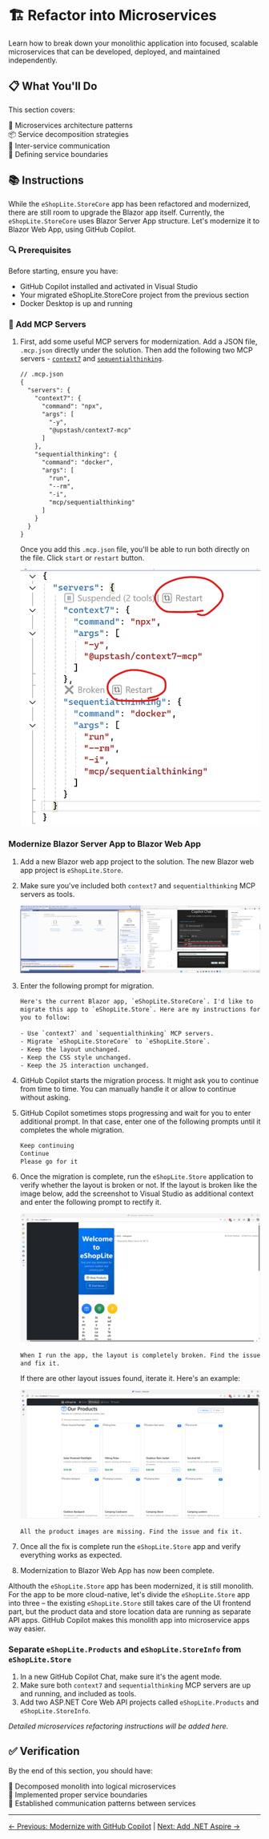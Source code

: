 # 🏗️ Refactor into Microservices

Learn how to break down your monolithic application into focused, scalable microservices that can be developed, deployed, and maintained independently.

## 📋 What You'll Do

This section covers:

🔨 Microservices architecture patterns  
📦 Service decomposition strategies  
🔗 Inter-service communication  
🎯 Defining service boundaries  

## 📚 Instructions

While the `eShopLite.StoreCore` app has been refactored and modernized, there are still room to upgrade the Blazor app itself. Currently, the `eShopLite.StoreCore` uses Blazor Server App structure. Let's modernize it to Blazor Web App, using GitHub Copilot.

### 🔍 Prerequisites

Before starting, ensure you have:

- GitHub Copilot installed and activated in Visual Studio
- Your migrated eShopLite.StoreCore project from the previous section
- Docker Desktop is up and running

### 🎯 Add MCP Servers

1. First, add some useful MCP servers for modernization. Add a JSON file, `.mcp.json` directly under the solution. Then add the following two MCP servers - [`context7`](https://github.com/upstash/context7) and [`sequentialthinking`](https://github.com/modelcontextprotocol/servers/tree/main/src/sequentialthinking).

    ```jsonc
    // .mcp.json
    {
      "servers": {
        "context7": {
          "command": "npx",
          "args": [
            "-y",
            "@upstash/context7-mcp"
          ]
        },
        "sequentialthinking": {
          "command": "docker",
          "args": [
            "run",
            "--rm",
            "-i",
            "mcp/sequentialthinking"
          ]
        }
      }
    }
    ```

   Once you add this `.mcp.json` file, you'll be able to run both directly on the file. Click `start` or `restart` button.

   ![.mcp.json file](./images/refactor-into-microservices-01.png)

### Modernize Blazor Server App to Blazor Web App

1. Add a new Blazor web app project to the solution. The new Blazor web app project is `eShopLite.Store`.
1. Make sure you've included both `context7` and `sequentialthinking` MCP servers as tools.

   ![MCP servers added](./images/refactor-into-microservices-02.png)

1. Enter the following prompt for migration.

    ```text
    Here's the current Blazor app, `eShopLite.StoreCore`. I'd like to migrate this app to `eShopLite.Store`. Here are my instructions for you to follow:
    
    - Use `context7` and `sequentialthinking` MCP servers.
    - Migrate `eShopLite.StoreCore` to `eShopLite.Store`.
    - Keep the layout unchanged.
    - Keep the CSS style unchanged.
    - Keep the JS interaction unchanged.
    ```

1. GitHub Copilot starts the migration process. It might ask you to continue from time to time. You can manually handle it or allow to continue without asking.
1. GitHub Copilot sometimes stops progressing and wait for you to enter additional prompt. In that case, enter one of the following prompts until it completes the whole migration.

    ```text
    Keep continuing
    Continue
    Please go for it
    ```

1. Once the migration is complete, run the `eShopLite.Store` application to verify whether the layout is broken or not. If the layout is broken like the image below, add the screenshot to Visual Studio as additional context and enter the following prompt to rectify it.

   ![Broken layout](./images/refactor-into-microservices-03.png)

    ```text
    When I run the app, the layout is completely broken. Find the issue and fix it.
    ```

   If there are other layout issues found, iterate it. Here's an example:

   ![Product images missing](./images/refactor-into-microservices-04.png)

    ```text
    All the product images are missing. Find the issue and fix it.
    ```

1. Once all the fix is complete run the `eShopLite.Store` app and verify everything works as expected.
1. Modernization to Blazor Web App has now been complete.

Althouth the `eShopLite.Store` app has been modernized, it is still monolith. For the app to be more cloud-native, let's divide the `eShopLite.Store` app into three &ndash; the existing `eShopLite.Store` still takes care of the UI frontend part, but the product data and store location data are running as separate API apps. GitHub Copilot makes this monolith app into microservice apps way easier.

### Separate `eShopLite.Products` and `eShopLite.StoreInfo` from `eShopLite.Store`

1. In a new GitHub Copilot Chat, make sure it's the agent mode.
1. Make sure both `context7` and `sequentialthinking` MCP servers are up and running, and included as tools.
1. Add two ASP.NET Core Web API projects called `eShopLite.Products` and `eShopLite.StoreInfo`.

*Detailed microservices refactoring instructions will be added here.*

## ✅ Verification

By the end of this section, you should have:

🔹 Decomposed monolith into logical microservices  
🔹 Implemented proper service boundaries  
🔹 Established communication patterns between services  

---
[← Previous: Modernize with GitHub Copilot](../3-modernize-with-github-copilot/README.md) | [Next: Add .NET Aspire →](../5-add-dotnet-aspire/README.md)